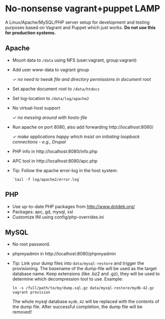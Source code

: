 No-nonsense vagrant+puppet LAMP
===============================

A Linux/Apache/MySQL/PHP server setup for development and testing purposes
based on Vagrant and Puppet which just works. **Do not use this for production
systems.**

Apache
------
* Mount data to `/data` using NFS (user:vagrant, group:vagrant)
* Add user www-data to vagrant group
  
  *✓ no need to tweak file and directory permissions in document root*

* Set apache document root to `/data/htdocs`
* Set log-location to `/data/log/apache2`
* No virtual-host support

  *✓ no messing around with hosts-file*

* Run apache on port 8080, also add forwarding
  http://localhost:8080/

  *✓ make applications happy which insist on initiating loopback connections - e.g., Drupal*

* PHP info in http://localhost:8080/info.php
* APC tool in http://localhost:8080/apc.php
* Tip: Follow the apache error-log in the host system:

      `tail -f log/apache2/error.log`

PHP
---
* Use up-to-date PHP packages from http://www.dotdeb.org/
* Packages: apc, gd, mysql, xsl
* Customize INI using config/php-overrides.ini

MySQL
-----
* No root password.
* phpmyadmin in http://localhost:8080/phpmyadmin
* Tip: Link your dump files into `data/mysql-restore` and trigger the
  provisioning. The basename of the dump-file will be used as the target
  database name. Keep extensions (like .bz2 and .gz), they will be used to
  determine which decompression tool to use. Example:

      ln -s /full/path/to/my/dump.sql.gz data/mysql-restore/mydb-42.gz
      vagrant provision

  The whole mysql database `mydb_42` will be replaced with the contents of the
  dump file. After successful completion, the dump file will be removed!

